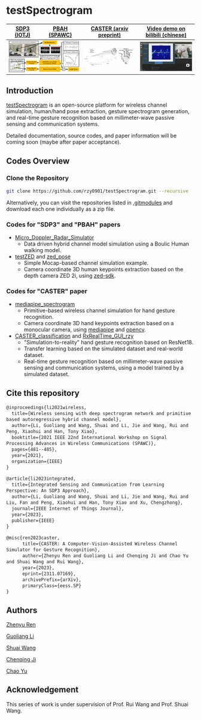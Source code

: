 # testSpectrogram

<table>
<thead>
  <tr>
    <th><a href="https://ieeexplore.ieee.org/abstract/document/10233699">SDP3 (IOTJ)</a></th>
    <th><a href="https://ieeexplore.ieee.org/abstract/document/9593198">PBAH (SPAWC)</a></th>
    <th><a href="https://arxiv.org/pdf/2311.07169.pdf">CASTER (arxiv preprint)</a></th>
    <th><a href="https://www.bilibili.com/video/BV14G411y7nn/?spm_id_from=333.999.0.0&vd_source=acf5c2e5837a698024101aaf6bf0d161">Video demo on bilibili (chinese)</a></th>
  </tr>
</thead>
<tbody>
  <tr>
    <td colspan="2"><img src="./README.assets/DAHC.png"></td>
    <td><img src="./README.assets/channel_simulation.png"></td>
    <td><a href="https://www.bilibili.com/video/BV14G411y7nn/?spm_id_from=333.999.0.0&vd_source=acf5c2e5837a698024101aaf6bf0d161"><img src="./README.assets/image-20231116131857577.png"></a></td>
  </tr>
</tbody>
</table>

## Introduction

[testSpectrogram](https://github.com/rzy0901/testSpectrogram) is an open-source platform for wireless channel simulation, human/hand pose extraction, gesture spectrogram generation, and real-time gesture recognition based on millimeter-wave passive sensing and communication systems.

Detailed documentation, source codes, and paper information will be coming soon (maybe after paper acceptance).

## Codes Overview

### Clone the Repository

```bash
git clone https://github.com/rzy0901/testSpectrogram.git --recursive
```
Alternatively, you can visit the repositories listed in [.gitmodules](.gitmodules) and download each one individually as a zip file.

### Codes for "SDP3" and "PBAH" papers

+ [Micro_Doppler_Radar_Simulator](./Micro_Doppler_Radar_Simulator)
  + Data driven hybrid channel model simulation using a Boulic Human walking model.
+ [testZED](https://github.com/rzy0901/testZED) and [zed_pose](./zed_pose)
  + Simple Mocap-based channel simulation example.
  + Camera coordinate 3D human keypoints extraction based on the depth camera ZED 2i, using [zed-sdk](https://github.com/stereolabs/zed-sdk).

### Codes for "CASTER" paper

+ [mediapipe_spectrogram](https://github.com/rzy0901/mediapipe_spectrogram)
  + Primitive-based wireless channel simulation for hand gesture recognition.
  + Camera coordinate 3D hand keypoints extraction based on a monocular camera, using [mediapipe](https://github.com/google/mediapipe) and [opencv](https://github.com/opencv/opencv).
+ [CASTER_classification](https://github.com/rzy0901/CASTER_classification) and [RxRealTime_GUI_rzy](https://github.com/rzy0901/RxRealTime_GUI_rzy/tree/master)
  + "Simulation-to-reality" hand gesture recognition based on ResNet18.
  + Transfer learning based on the simulated dataset and real-world dataset.
  + Real-time gesture recognition based on millimeter-wave passive sensing and communication systems, using a model trained by a simulated dataset.

## Cite this repository

```
@inproceedings{li2021wireless,
  title={Wireless sensing with deep spectrogram network and primitive based autoregressive hybrid channel model},
  author={Li, Guoliang and Wang, Shuai and Li, Jie and Wang, Rui and Peng, Xiaohui and Han, Tony Xiao},
  booktitle={2021 IEEE 22nd International Workshop on Signal Processing Advances in Wireless Communications (SPAWC)},
  pages={481--485},
  year={2021},
  organization={IEEE}
}
```

```
@article{li2023integrated,
  title={Integrated Sensing and Communication from Learning Perspective: An SDP3 Approach},
  author={Li, Guoliang and Wang, Shuai and Li, Jie and Wang, Rui and Liu, Fan and Peng, Xiaohui and Han, Tony Xiao and Xu, Chengzhong},
  journal={IEEE Internet of Things Journal},
  year={2023},
  publisher={IEEE}
}
```

```
@misc{ren2023caster,
      title={CASTER: A Computer-Vision-Assisted Wireless Channel Simulator for Gesture Recognition}, 
      author={Zhenyu Ren and Guoliang Li and Chenqing Ji and Chao Yu and Shuai Wang and Rui Wang},
      year={2023},
      eprint={2311.07169},
      archivePrefix={arXiv},
      primaryClass={eess.SP}
}
```

## Authors

[Zhenyu Ren](https://github.com/rzy0901)

[Guoliang Li](https://github.com/GuoliangLI1998)

[Shuai Wang](https://github.com/bearswang)

[Chenqing Ji](https://github.com/Jcq242818)

[Chao Yu](https://github.com/Ychao12032212)

## Acknowledgement

This series of work is under supervision of Prof. Rui Wang and Prof. Shuai Wang.
